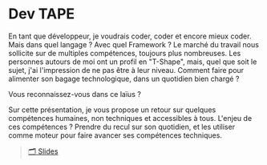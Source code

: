 # Dev TAPE

En tant que développeur, je voudrais coder, coder et encore mieux coder.
Mais dans quel langage ? Avec quel Framework ? Le marché du travail nous sollicite sur de multiples compétences,
toujours plus nombreuses. Les personnes autours de moi ont un profil en "T-Shape", mais, quel que soit le sujet, j'ai l'impression de ne pas être à leur niveau.
Comment faire pour alimenter son bagage technologique, dans un quotidien bien chargé ?

Vous reconnaissez-vous dans ce laïus ?

Sur cette présentation, je vous propose un retour sur quelques compétences humaines, non techniques et accessibles à tous.
L'enjeu de ces compétences ? Prendre du recul sur son quotidien, et les utiliser comme moteur pour faire avancer ses compétences techniques.

> [🗂️ Slides](slides)
